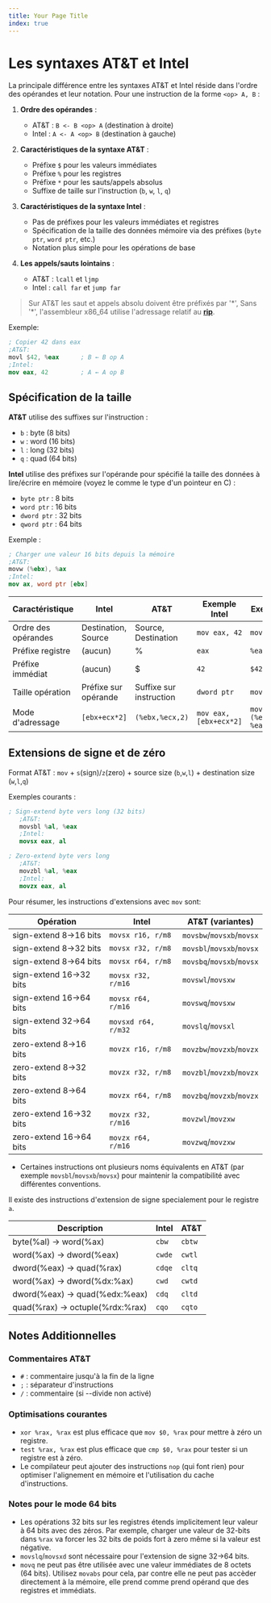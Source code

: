 ```yaml
---
title: Your Page Title 
index: true
---
```


# Les syntaxes AT&T et Intel

La principale différence entre les syntaxes AT&T et Intel réside dans l'ordre des opérandes et leur notation. Pour une instruction de la forme `<op> A, B` :

1. **Ordre des opérandes** :
   - AT&T : `B <- B <op> A` (destination à droite)
   - Intel : `A <- A <op> B` (destination à gauche)

2. **Caractéristiques de la syntaxe AT&T** :
   - Préfixe `$` pour les valeurs immédiates
   - Préfixe `%` pour les registres
   - Préfixe `*` pour les sauts/appels absolus
   - Suffixe de taille sur l'instruction (`b`, `w`, `l`, `q`)

3. **Caractéristiques de la syntaxe Intel** :
   - Pas de préfixes pour les valeurs immédiates et registres
   - Spécification de la taille des données mémoire via des préfixes (`byte ptr`, `word ptr`, etc.)
   - Notation plus simple pour les opérations de base
4. **Les appels/sauts lointains** :
   - AT&T : `lcall` et `ljmp`
   - Intel : `call far` et `jump far`

> Sur AT&T les saut et appels absolu doivent être préfixés par '\*', Sans '\*', l'assembleur x86_64 utilise l'adressage relatif au [**rip**](x86_64-LesBases.md#pointer-register-rip).

Exemple:
```nasm
; Copier 42 dans eax
;AT&T:
movl $42, %eax      ; B ← B op A
;Intel:
mov eax, 42         ; A ← A op B
```

## Spécification de la taille

**AT&T** utilise des suffixes sur l'instruction :
- `b` : byte (8 bits)
- `w` : word (16 bits)
- `l` : long (32 bits)
- `q` : quad (64 bits)


**Intel** utilise des préfixes sur l'opérande pour spécifié la taille des données à lire/écrire en mémoire (voyez le comme le type d'un pointeur en C) :
- `byte ptr` : 8 bits
- `word ptr` : 16 bits
- `dword ptr` : 32 bits
- `qword ptr` : 64 bits


Exemple :
```nasm
; Charger une valeur 16 bits depuis la mémoire
;AT&T:
movw (%ebx), %ax
;Intel:
mov ax, word ptr [ebx]
```


| Caractéristique     | Intel                | AT&T                    | Exemple Intel          | Exemple AT&T               |
| ------------------- | -------------------- | ----------------------- | ---------------------- | -------------------------- |
| Ordre des opérandes | Destination, Source  | Source, Destination     | `mov eax, 42`          | `movl $42, %eax`           |
| Préfixe registre    | (aucun)              | %                       | `eax`                  | `%eax`                     |
| Préfixe immédiat    | (aucun)              | $                       | `42`                   | `$42`                      |
| Taille opération    | Préfixe sur opérande | Suffixe sur instruction | `dword ptr`            | `movl`                     |
| Mode d'adressage    | `[ebx+ecx*2]`        | `(%ebx,%ecx,2)`         | `mov eax, [ebx+ecx*2]` | `movl (%ebx,%ecx,2), %eax` |

## Extensions de signe et de zéro

Format AT&T : `mov` + `s`(sign)/`z`(zero) + source size (`b`,`w`,`l`) + destination size (`w`,`l`,`q`)

Exemples courants :
```nasm
; Sign-extend byte vers long (32 bits)
   ;AT&T:
   movsbl %al, %eax
   ;Intel:
   movsx eax, al

; Zero-extend byte vers long
   ;AT&T: 
   movzbl %al, %eax
   ;Intel:
   movzx eax, al
```

Pour résumer, les instructions d'extensions avec `mov` sont:

| Opération              | Intel               | AT&T (variantes)          |
| ---------------------- | ------------------- | ------------------------- |
| sign-extend 8→16 bits  | `movsx r16, r/m8`   | `movsbw`/`movsxb`/`movsx` |
| sign-extend 8→32 bits  | `movsx r32, r/m8`   | `movsbl`/`movsxb`/`movsx` |
| sign-extend 8→64 bits  | `movsx r64, r/m8`   | `movsbq`/`movsxb`/`movsx` |
| sign-extend 16→32 bits | `movsx r32, r/m16`  | `movswl`/`movsxw`         |
| sign-extend 16→64 bits | `movsx r64, r/m16`  | `movswq`/`movsxw`         |
| sign-extend 32→64 bits | `movsxd r64, r/m32` | `movslq`/`movsxl`         |
| zero-extend 8→16 bits  | `movzx r16, r/m8`   | `movzbw`/`movzxb`/`movzx` |
| zero-extend 8→32 bits  | `movzx r32, r/m8`   | `movzbl`/`movzxb`/`movzx` |
| zero-extend 8→64 bits  | `movzx r64, r/m8`   | `movzbq`/`movzxb`/`movzx` |
| zero-extend 16→32 bits | `movzx r32, r/m16`  | `movzwl`/`movzxw`         |
| zero-extend 16→64 bits | `movzx r64, r/m16`  | `movzwq`/`movzxw`         |

- Certaines instructions ont plusieurs noms équivalents en AT&T (par exemple `movsbl`/`movsxb`/`movsx`) pour maintenir la compatibilité avec différentes conventions.

Il existe des instructions d'extension de signe specialement pour le registre `a`.

| Description                     | Intel  | AT&T   |
| ------------------------------- | ------ | ------ |
| byte(%al) → word(%ax)           | `cbw`  | `cbtw` |
| word(%ax) → dword(%eax)         | `cwde` | `cwtl` |
| dword(%eax) → quad(%rax)        | `cdqe` | `cltq` |
| word(%ax) → dword(%dx:%ax)      | `cwd`  | `cwtd` |
| dword(%eax) → quad(%edx:%eax)   | `cdq`  | `cltd` |
| quad(%rax) → octuple(%rdx:%rax) | `cqo`  | `cqto` |

## Notes Additionnelles

### Commentaires AT&T
- `#` : commentaire jusqu'à la fin de la ligne
- `;` : séparateur d'instructions
- `/` : commentaire (si --divide non activé)

### Optimisations courantes
- `xor %rax, %rax` est plus efficace que `mov $0, %rax` pour mettre à zéro un registre.
- `test %rax, %rax` est plus efficace que `cmp $0, %rax` pour tester si un registre est à zéro.
- Le compilateur peut ajouter des instructions `nop` (qui font rien) pour optimiser l'alignement en mémoire et l'utilisation du cache d'instructions.

### Notes pour le mode 64 bits
- Les opérations 32 bits sur les registres étends implicitement leur valeur à 64 bits avec des zéros. Par exemple, charger une valeur de 32-bits dans `%rax` va forcer les 32 bits de poids fort à zero même si la valeur est négative.
- `movslq`/`movsxd` sont nécessaire pour l'extension de signe 32→64 bits.
- `movq` ne peut pas être utilisée avec une valeur immédiates de 8 octets (64 bits). Utilisez `movabs` pour cela, par contre elle ne peut pas accèder directement à la mémoire, elle prend comme prend opérand que des registres et immédiats.